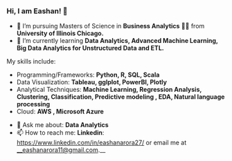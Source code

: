 
### Hi, I am Eashan! 👋
- 🔭 I’m pursuing Masters of Science in __Business Analytics__ 👨‍🎓 from __University of Illinois Chicago.__<br>
- 🌱 I’m currently learning __Data Analytics, Advanced Machine Learning, Big Data Analytics for Unstructured Data and ETL.__<br>

My skills include:

* Programming/Frameworks: __Python, R, SQL, Scala__ <br>
* Data Visualization: __Tableau, gglplot, PowerBI, Plotly__ <br>
* Analytical Techniques: __Machine Learning, Regression Analysis, Clustering, Classification, Predictive modeling , EDA, Natural language processing__ <br>
* Cloud: __AWS , Microsoft Azure__<br>
- 💬 Ask me about: __Data Analytics__
- 📫 How to reach me:  __Linkedin__: https://www.linkedin.com/in/eashanarora27/ or email me at __eashanarora11@gmail.com.__



